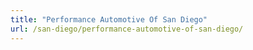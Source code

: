 ```yaml
---
title: "Performance Automotive Of San Diego"
url: /san-diego/performance-automotive-of-san-diego/
---
```

